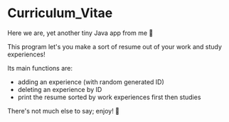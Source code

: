 # Curriculum_Vitae

Here we are, yet another tiny Java app from me 🍭

This program let's you make a sort of resume out of your work and study experiences!

Its main functions are:
- adding an experience (with random generated ID)
- deleting an experience by ID
- print the resume sorted by work experiences first then studies

There's not much else to say; enjoy! 🤙
